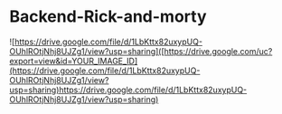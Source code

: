 # Backend-Rick-and-morty

![https://drive.google.com/file/d/1LbKttx82uxypUQ-OUhlROtjNhj8UJZg1/view?usp=sharing]([https://drive.google.com/uc?export=view&id=YOUR_IMAGE_ID](https://drive.google.com/file/d/1LbKttx82uxypUQ-OUhlROtjNhj8UJZg1/view?usp=sharing)https://drive.google.com/file/d/1LbKttx82uxypUQ-OUhlROtjNhj8UJZg1/view?usp=sharing)
